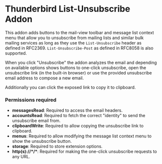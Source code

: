 # Thunderbird List-Unsubscribe Addon

This addon adds buttons to the mail-view toolbar and message list context menu
that allow you to unsubscribe from mailing lists and similar bulk mailing services
as long as they use the `List-Unsubscribe` header as defined in RFC2369.
`List-Unsubscribe-Post` as defined in RFC8058 is also supported.

When you click "Unsubscribe" the addon analyzes the email and depending on available
options shows buttons to one-click unsubscribe, open the unsubscribe link (in the
built-in browser) or use the provided unsubscribe email address to compose a new
email.

Additionally you can click the exposed link to copy it to clipboard.


### Permissions required

- **messagesRead**: Required to access the email headers.
- **accountsRead**: Required to fetch the correct "identity" to send the unsubscribe email from.
- **clipboardWrite**: Required to allow copying the unsubscribe link to clipboard.
- **menus**: Required to allow modifying the message list context menu to show the unsubscribe button.
- **storage**: Required to store extension options.
- **http(s)://\*/\***: Required for making the one-click unsubscribe requests to any URL.
